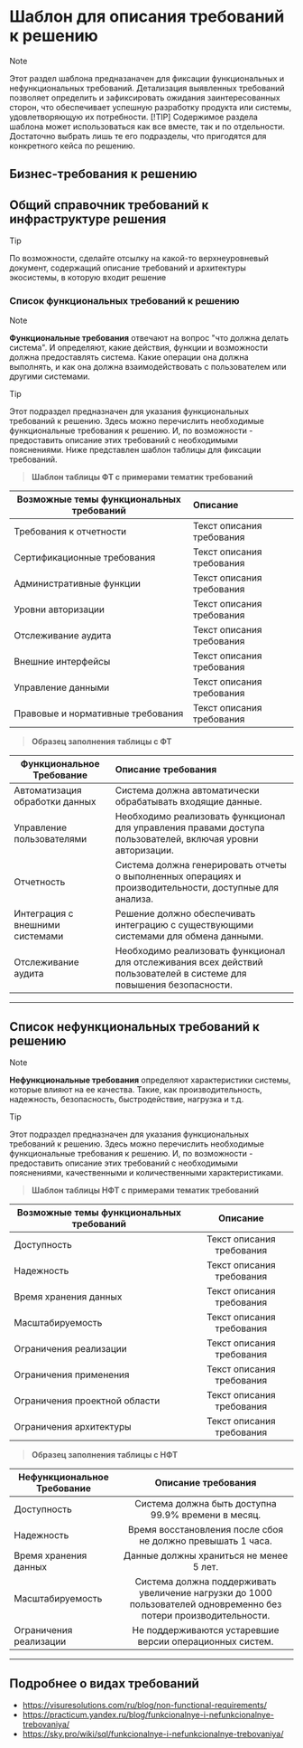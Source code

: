 # Шаблон для описания требований к решению
>[!NOTE]
>Этот раздел шаблона предназаначен для фиксации функциональных и нефункциональных требований. Детализация выявленных требований позволяет определить и зафиксировать ожидания заинтересованных сторон, что обеспечивает успешную разработку продукта или системы, удовлетворяющую их потребности.
>[!TIP]
>Содержимое раздела шаблона может использоваться как все вместе, так и по отдельности. Достаточно выбрать лишь те его подразделы, что пригодятся для конкретного кейса по решению.

## Бизнес-требования к решению

## Общий справочник требований к инфраструктуре решения
>[!TIP]
>По возможности, сделайте отсылку на какой-то верхнеуровневый документ, содержащий описание требований и архитектуры экосистемы, в которую входит решение

### Список функциональных требований к решению

>[!NOTE]
>**Функциональные требования** отвечают на вопрос "что должна делать система". И определяют, какие действия, функции и возможности должна предоставлять система.
Какие операции она должна выполнять, и как она должна взаимодействовать с пользователем или другими системами.

>[!TIP]
>Этот подраздел предназначен для указания функциональных требований к решению.
Здесь можно перечислить необходимые функциональные требования к решению.
И, по возможности - предоставить описание этих требований с необходимыми пояснениями.
Ниже представлен шаблон таблицы для фиксации требований.

>**Шаблон таблицы ФТ с примерами тематик требований**

| Возможные темы функциональных требований | Описание|
| ------------- |:-------------|
| Требования к отчетности   | Текст описания требования |
| Сертификационные требования   | Текст описания требования |
| Административные функции   | Текст описания требования |
| Уровни авторизации    | Текст описания требования |
| Отслеживание аудита   | Текст описания требования |
| Внешние интерфейсы    | Текст описания требования |
| Управление данными   | Текст описания требования |
| Правовые и нормативные требования | Текст описания требования |

>**Образец заполнения таблицы с ФТ**

| Функциональное Требование | Описание требования |
|-------------------------------|:------------------|
| Автоматизация обработки данных | Система должна автоматически обрабатывать входящие данные. |
| Управление пользователями | Необходимо реализовать функционал для управления правами доступа пользователей, включая уровни авторизации. |
| Отчетность | Система должна генерировать отчеты о выполненных операциях и производительности, доступные для анализа. |
| Интеграция с внешними системами | Решение должно обеспечивать интеграцию с существующими системами для обмена данными. |
| Отслеживание аудита | Необходимо реализовать функционал для отслеживания всех действий пользователей в системе для повышения безопасности. |

_________________________

## Список нефункциональных требований к решению

>[!NOTE]
>**Нефункциональные требования** определяют характеристики системы, которые влияют на ее качества. Такие, как производительность, надежность, безопасность, быстродействие, нагрузка и т.д.

>[!TIP]
>Этот подраздел предназначен для указания функциональных требований к решению.
Здесь можно перечислить необходимые функциональные требования к решению.
И, по возможности - предоставить описание этих требований с необходимыми пояснениями, качественными и количественными характеристиками.

>**Шаблон таблицы НФТ с примерами тематик требований**

| Возможные темы функциональных требований | Описание|
| ------------- |:-------------:|
| Доступность | Текст описания требования |
| Надежность | Текст описания требования |
| Время хранения данных | Текст описания требования |
| Масштабируемость | Текст описания требования |
| Ограничения реализации | Текст описания требования |
| Ограничения применения | Текст описания требования |
| Ограничения проектной области | Текст описания требования |
| Ограничения архитектуры | Текст описания требования ||

>**Образец заполнения таблицы с НФТ**

| Нефункциональное Требование | Описание требования |
| ------------- |:-------------:|
| Доступность | Система должна быть доступна 99.9% времени в месяц. |
| Надежность | Время восстановления после сбоя не должно превышать 1 часа. |
| Время хранения данных | Данные должны храниться не менее 5 лет. |
| Масштабируемость | Система должна поддерживать увеличение нагрузки до 1000 пользователей одновременно без потери производительности. |
| Ограничения реализации | Не поддерживаются устаревшие версии операционных систем. |
_________________________

## Подробнее о  видах требований

* https://visuresolutions.com/ru/blog/non-functional-requirements/
* https://practicum.yandex.ru/blog/funkcionalnye-i-nefunkcionalnye-trebovaniya/
* https://sky.pro/wiki/sql/funkcionalnye-i-nefunkcionalnye-trebovaniya/
